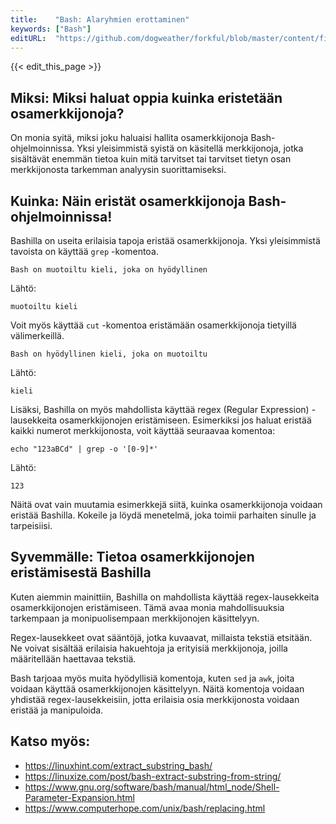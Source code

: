 ```yaml
---
title:    "Bash: Alaryhmien erottaminen"
keywords: ["Bash"]
editURL:  "https://github.com/dogweather/forkful/blob/master/content/fi/bash/extracting-substrings.md"
---
```


{{< edit_this_page >}}

## Miksi: Miksi haluat oppia kuinka eristetään osamerkkijonoja?

On monia syitä, miksi joku haluaisi hallita osamerkkijonoja Bash-ohjelmoinnissa. Yksi yleisimmistä syistä on käsitellä merkkijonoja, jotka sisältävät enemmän tietoa kuin mitä tarvitset tai tarvitset tietyn osan merkkijonosta tarkemman analyysin suorittamiseksi.

## Kuinka: Näin eristät osamerkkijonoja Bash-ohjelmoinnissa!

Bashilla on useita erilaisia tapoja eristää osamerkkijonoja. Yksi yleisimmistä tavoista on käyttää `grep` -komentoa.

```
Bash on muotoiltu kieli, joka on hyödyllinen
```

Lähtö:

```
muotoiltu kieli
```

Voit myös käyttää `cut` -komentoa eristämään osamerkkijonoja tietyillä välimerkeillä.

```
Bash on hyödyllinen kieli, joka on muotoiltu
```

Lähtö:

```
kieli
```

Lisäksi, Bashilla on myös mahdollista käyttää regex (Regular Expression) -lausekkeita osamerkkijonojen eristämiseen. Esimerkiksi jos haluat eristää kaikki numerot merkkijonosta, voit käyttää seuraavaa komentoa:

```
echo "123aBCd" | grep -o '[0-9]*'
```

Lähtö:

```
123
```

Näitä ovat vain muutamia esimerkkejä siitä, kuinka osamerkkijonoja voidaan eristää Bashilla. Kokeile ja löydä menetelmä, joka toimii parhaiten sinulle ja tarpeisiisi.

## Syvemmälle: Tietoa osamerkkijonojen eristämisestä Bashilla

Kuten aiemmin mainittiin, Bashilla on mahdollista käyttää regex-lausekkeita osamerkkijonojen eristämiseen. Tämä avaa monia mahdollisuuksia tarkempaan ja monipuolisempaan merkkijonojen käsittelyyn.

Regex-lausekkeet ovat sääntöjä, jotka kuvaavat, millaista tekstiä etsitään. Ne voivat sisältää erilaisia hakuehtoja ja erityisiä merkkijonoja, joilla määritellään haettavaa tekstiä.

Bash tarjoaa myös muita hyödyllisiä komentoja, kuten `sed` ja `awk`, joita voidaan käyttää osamerkkijonojen käsittelyyn. Näitä komentoja voidaan yhdistää regex-lausekkeisiin, jotta erilaisia osia merkkijonosta voidaan eristää ja manipuloida.

## Katso myös:
- https://linuxhint.com/extract_substring_bash/
- https://linuxize.com/post/bash-extract-substring-from-string/
- https://www.gnu.org/software/bash/manual/html_node/Shell-Parameter-Expansion.html
- https://www.computerhope.com/unix/bash/replacing.html